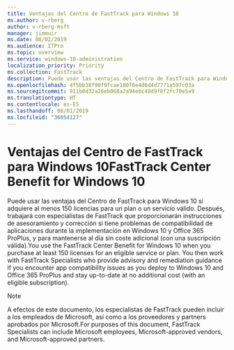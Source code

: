 ```yaml
---
title: Ventajas del Centro de FastTrack para Windows 10
ms.author: v-rberg
author: v-rberg-msft
manager: jimmuir
ms.date: 08/02/2019
ms.audience: ITPro
ms.topic: overview
ms.service: windows-10-administration
localization_priority: Priority
ms.collection: FastTrack
description: Puede usar las ventajas del Centro de FastTrack para Windows 10 si adquiere *al menos* 150 licencias para un plan o un servicio elegible.
ms.openlocfilehash: 4f5bb38f90f9fcae180f6e4d6d4d7771a597c03a
ms.sourcegitcommit: 911b0d32a26eb068a2a94ebc48d9f8f2fc70e5a9
ms.translationtype: HT
ms.contentlocale: es-ES
ms.lasthandoff: 08/01/2019
ms.locfileid: "36054127"
---
```

# <a name="fasttrack-center-benefit-for-windows-10"></a><span data-ttu-id="3cba0-103">Ventajas del Centro de FastTrack para Windows 10</span><span class="sxs-lookup"><span data-stu-id="3cba0-103">FastTrack Center Benefit for Windows 10</span></span>

<span data-ttu-id="3cba0-p101">Puede usar las ventajas del Centro de FastTrack para Windows 10 si adquiere al menos 150 licencias para un plan o un servicio válido. Después, trabajará con especialistas de FastTrack que proporcionarán instrucciones de asesoramiento y corrección si tiene problemas de compatibilidad de aplicaciones durante la implementación en Windows 10 y Office 365 ProPlus, y para mantenerse al día sin coste adicional (con una suscripción válida).</span><span class="sxs-lookup"><span data-stu-id="3cba0-p101">You use the FastTrack Center Benefit for Windows 10 when you purchase  at least  150 licenses for an eligible service or plan. You then work with FastTrack Specialists who provide advisory and remediation guidance if you encounter app compatibility issues as you deploy to Windows 10 and Office 365 ProPlus and stay up-to-date at no additional cost (with an eligible subscription).</span></span>
  
> [!NOTE]
> <span data-ttu-id="3cba0-106">A efectos de este documento, los especialistas de FastTrack pueden incluir a los empleados de Microsoft, así como a los proveedores y partners aprobados por Microsoft.</span><span class="sxs-lookup"><span data-stu-id="3cba0-106">For purposes of this document, FastTrack Specialists can include Microsoft employees, Microsoft-approved vendors, and Microsoft-approved partners.</span></span> 
    

  

  

 